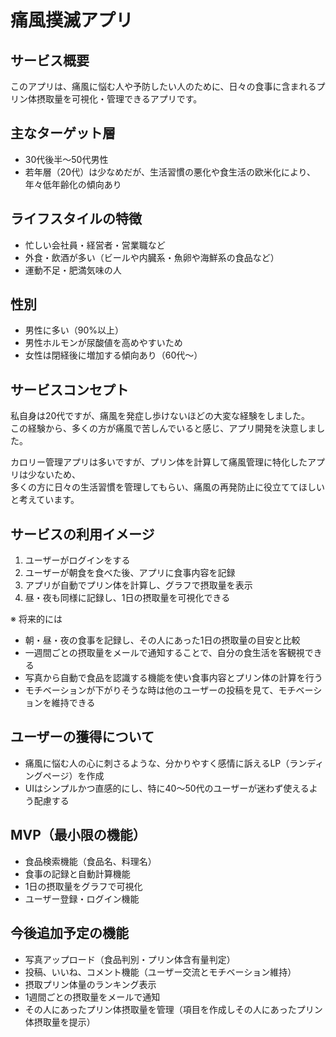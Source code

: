 # 痛風撲滅アプリ

## サービス概要
このアプリは、痛風に悩む人や予防したい人のために、日々の食事に含まれるプリン体摂取量を可視化・管理できるアプリです。

## 主なターゲット層
- 30代後半〜50代男性  
- 若年層（20代）は少なめだが、生活習慣の悪化や食生活の欧米化により、年々低年齢化の傾向あり

## ライフスタイルの特徴
- 忙しい会社員・経営者・営業職など  
- 外食・飲酒が多い（ビールや内臓系・魚卵や海鮮系の食品など）  
- 運動不足・肥満気味の人

## 性別
- 男性に多い（90%以上）  
- 男性ホルモンが尿酸値を高めやすいため  
- 女性は閉経後に増加する傾向あり（60代〜）

## サービスコンセプト
私自身は20代ですが、痛風を発症し歩けないほどの大変な経験をしました。  
この経験から、多くの方が痛風で苦しんでいると感じ、アプリ開発を決意しました。  

カロリー管理アプリは多いですが、プリン体を計算して痛風管理に特化したアプリは少ないため、  
多くの方に日々の生活習慣を管理してもらい、痛風の再発防止に役立ててほしいと考えています。

## サービスの利用イメージ
1. ユーザーがログインをする
2. ユーザーが朝食を食べた後、アプリに食事内容を記録
3. アプリが自動でプリン体を計算し、グラフで摂取量を表示
4. 昼・夜も同様に記録し、1日の摂取量を可視化できる

※ 将来的には
- 朝・昼・夜の食事を記録し、その人にあった1日の摂取量の目安と比較
- 一週間ごとの摂取量をメールで通知することで、自分の食生活を客観視できる
- 写真から自動で食品を認識する機能を使い食事内容とプリン体の計算を行う
- モチベーションが下がりそうな時は他のユーザーの投稿を見て、モチベーションを維持できる

## ユーザーの獲得について
- 痛風に悩む人の心に刺さるような、分かりやすく感情に訴えるLP（ランディングページ）を作成  
- UIはシンプルかつ直感的にし、特に40〜50代のユーザーが迷わず使えるよう配慮する

## MVP（最小限の機能）
- 食品検索機能（食品名、料理名）  
- 食事の記録と自動計算機能  
- 1日の摂取量をグラフで可視化    
- ユーザー登録・ログイン機能

## 今後追加予定の機能
- 写真アップロード（食品判別・プリン体含有量判定）  
- 投稿、いいね、コメント機能（ユーザー交流とモチベーション維持）  
- 摂取プリン体量のランキング表示
- 1週間ごとの摂取量をメールで通知
- その人にあったプリン体摂取量を管理（項目を作成しその人にあったプリン体摂取量を提示）
